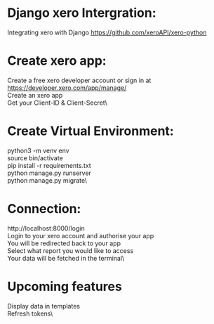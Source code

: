 # Django xero Intergration:
Integrating xero with Django  https://github.com/xeroAPI/xero-python 

# Create xero app:
Create a free xero developer account or sign in at https://developer.xero.com/app/manage/ \
Create an xero app\
Get your Client-ID & Client-Secret\

# Create Virtual Environment:
python3 -m venv env\
source bin/activate\
pip install -r requirements.txt\
python manage.py runserver\
python manage.py migrate\


# Connection:
http://localhost:8000/login\
Login to your xero account and authorise your app\
You will be redirected back to your app\
Select what report you would like to access\
Your data will be fetched in the terminal\

# Upcoming features
Display data in templates\
Refresh tokens\